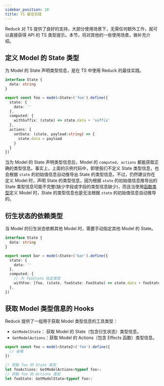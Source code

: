 ```yaml
---
sidebar_position: 10
title: TS 最佳实践
---
```


Reduck 对 TS 提供了良好的支持，大部分使用场景下，无需任何额外工作，就可以直接获得 API 的 TS 类型提示。本节，将对其他的一些使用场景，做补充介绍。

## 定义 Model 的 State 类型

为 Model 的 State 声明类型信息，是在 TS 中使用 Reduck 的最佳实践。

```ts title="示例"
interface State {
  data: string
}

export const foo = model<State>('foo').define({
  state: {
    data: ''
  },
  computed: {
    withSuffix: (state) => state.data + 'suffix'
  },
  actions: {
    setData: (state, payload:string) => {
      state.data = payload
    }
  }
})
```

当为 Model 的 State 声明类型信息后，Model 的 `computed`、`actions` 都能获取正确的类型信息。事实上，上面的示例代码中，即使我们不定义 State 类型信息，也会根据 `state` 的初始值信息自动推导出 State 的类型信息。不过，仍然建议你在定义 Model 时，声明 State 的类型信息，因为根据 `state` 的初始值信息推导出的 State 类型信息可能不完整(缺少字段或字段的类型信息缺少)，而且当使用[函数类型](/docs/apis/runtime/model/model_#函数类型)定义 Model 时，State 的类型信息也是无法根据 `state` 的初始值信息自动推导的。

## 衍生状态的依赖类型

当 Model 的衍生状态依赖其他 Model 时，需要手动指定其他 Model 的 State。


```ts title="示例"
interface State {
  data: string
}

export const bar = model<State>('bar').define({
  state: {
    data: ''
  },
  computed: {
    // 为 fooState 指定类型
    withFoo: [foo, (state, fooState: FooState) => state.data + fooState.data]
  },
})
```

## 获取 Model 类型信息的 Hooks

Reduck 提供了一组用于获取 Model 类型信息的工具类型：

- `GetModelState`： 获取 Model 的 State（包含衍生状态）类型信息。
- `GetModelActions`：获取 Model 的 Actions（包含 Effects 函数）类型信息。

```ts title="示例"
export const foo = model<State2>('foo').define({
  // 省略
})

// 获取 foo 的 State 类型
let fooActions: GetModelActions<typeof foo>;
// 获取 foo 的 Actions 类型
let fooState: GetModelState<typeof foo>;
```
